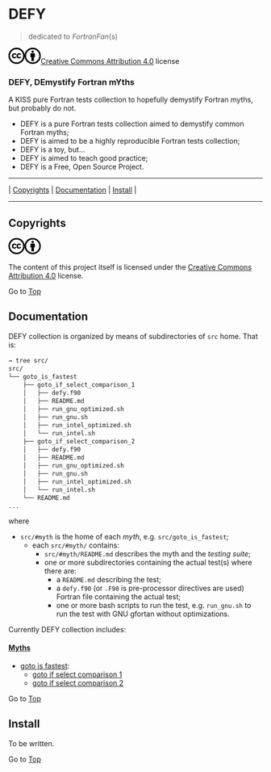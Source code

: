 <a name="top"></a>

# DEFY

> dedicated to *FortranFan*(s)

[![License](images/cc.png)]()[![License](images/by.png)]()[Creative Commons Attribution 4.0](http://creativecommons.org/licenses/by/4.0/) license

### DEFY, DEmystify Fortran mYths

A KISS pure Fortran tests collection to hopefully demystify Fortran myths, but probably do not.

- DEFY is a pure Fortran tests collection aimed to demystify common Fortran myths;
- DEFY is aimed to be a highly reproducible Fortran tests collection;
- DEFY is a toy, but...
- DEFY is aimed to teach good practice;
- DEFY is a Free, Open Source Project.

---

| [Copyrights](#copyrights) | [Documentation](#documentation) | [Install](#install) |

---

## Copyrights

[![License](images/cc.png)]()[![License](images/by.png)]()

The content of this project itself is licensed under the [Creative Commons Attribution 4.0](http://creativecommons.org/licenses/by/4.0/) license.

Go to [Top](#top)

## Documentation

DEFY collection is organized by means of subdirectories of `src` home. That is:

```shell
→ tree src/
src/
└── goto_is_fastest
    ├── goto_if_select_comparison_1
    │   ├── defy.f90
    │   ├── README.md
    │   ├── run_gnu_optimized.sh
    │   ├── run_gnu.sh
    │   ├── run_intel_optimized.sh
    │   └── run_intel.sh
    ├── goto_if_select_comparison_2
    │   ├── defy.f90
    │   ├── README.md
    │   ├── run_gnu_optimized.sh
    │   ├── run_gnu.sh
    │   ├── run_intel_optimized.sh
    │   └── run_intel.sh
    └── README.md
...
```

where

+ `src/#myth` is the home of each *myth*, e.g. `src/goto_is_fastest`;
  + each `src/#myth/` contains:
    + `src/#myth/README.md` describes the myth and the *testing suite*;
    + one or more subdirectories containing the actual test(s) where there are:
      + a `README.md` describing the test;
      + a `defy.f90` (or `.F90` is pre-processor directives are used) Fortran file containing the actual test;
      + one or more bash scripts to run the test, e.g. `run_gnu.sh` to run the test with GNU gfortan without optimizations.

Currently DEFY collection includes:

#### [Myths]()
+ [goto is fastest]():
  + [goto if select comparison 1]()
  + [goto if select comparison 2]()

Go to [Top](#top)

## Install

To be written.

Go to [Top](#top)
